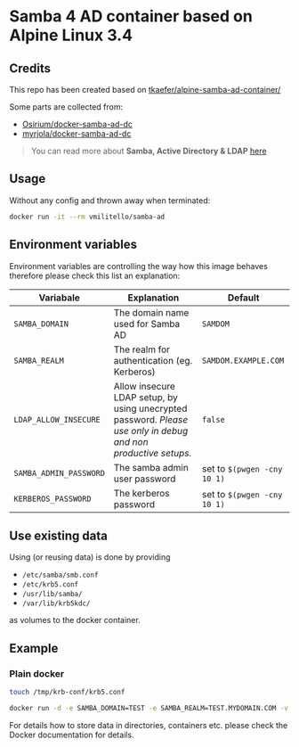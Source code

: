 # Samba 4 AD container based on Alpine Linux 3.4

## Credits

This repo has been created based on [tkaefer/alpine-samba-ad-container/](https://hub.docker.com/r/tkaefer/alpine-samba-ad-container/)

Some parts are collected from:

* [Osirium/docker-samba-ad-dc](https://github.com/Osirium/docker-samba-ad-dc)
* [myrjola/docker-samba-ad-dc](https://github.com/myrjola/docker-samba-ad-dc)

>You can read more about __Samba, Active Directory & LDAP__ [here](https://wiki.samba.org/index.php/Samba,_Active_Directory_%26_LDAP)

## Usage

Without any config and thrown away when terminated:

```sh
docker run -it --rm vmilitello/samba-ad
```

## Environment variables

Environment variables are controlling the way how this image behaves therefore please check this list an explanation:

| Variabale              | Explanation                                                                                                    | Default                     |
| ---------------------- | -------------------------------------------------------------------------------------------------------------- | --------------------------- |
| `SAMBA_DOMAIN`         | The domain name used for Samba AD                                                                              | `SAMDOM`                    |
| `SAMBA_REALM`          | The realm for authentication (eg. Kerberos)                                                                    | `SAMDOM.EXAMPLE.COM`        |
| `LDAP_ALLOW_INSECURE`  | Allow insecure LDAP setup, by using unecrypted password. *Please use only in debug and non productive setups.* | `false`                     |
| `SAMBA_ADMIN_PASSWORD` | The samba admin user password                                                                                  | set to `$(pwgen -cny 10 1)` |
| `KERBEROS_PASSWORD`    | The kerberos password                                                                                          | set to `$(pwgen -cny 10 1)` |

## Use existing data

Using (or reusing data) is done by providing

* `/etc/samba/smb.conf`
* `/etc/krb5.conf`
* `/usr/lib/samba/`
* `/var/lib/krb5kdc/`

as volumes to the docker container.

## Example

### Plain docker

```sh
touch /tmp/krb-conf/krb5.conf

docker run -d -e SAMBA_DOMAIN=TEST -e SAMBA_REALM=TEST.MYDOMAIN.COM -v /tmp/smb-conf:/etc/samba -v /tmp/krb-conf/krb5.conf:/etc/krb5.conf -v /tmp/smb-data:/var/lib/samba -v /tmp/krb-data:/var/lib/krb5kdc --name smb4ad vmilitello/samba-ad
```

For details how to store data in directories, containers etc. please check the Docker documentation for details.
